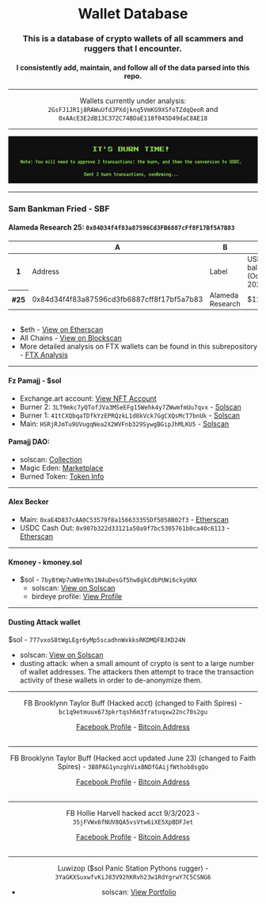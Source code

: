 <!DOCTYPE html>
<html lang="en">
<head>
    <meta charset="UTF-8">
    <meta http-equiv="X-UA-Compatible" content="IE=edge">
    <meta name="viewport" content="width=device-width, initial-scale=1.0">
</head>
<body>
    <div style="text-align: center;">
        <h1>Wallet Database</h1>
        <h3>This is a database of crypto wallets of all scammers and ruggers that I encounter.<br></h3>
        <h4><bold>I consistently add, maintain, and follow all of the data parsed into this repo.</bold></h4><hr>
    </div>
<!--     <div style="text-align: center;">
        <h3><bold>I consistently add, maintain, and follow all of the data parsed into this repo.</bold></h3>
    </div> -->
    <div style="text-align: center;">
        <p></p><bold>Wallets currently under analysis: </bold><code>2GsFJ1JR1j8RAWuUfdJPXdjknq5VmKG9XSfoTZdqQeoR</code> and <code>0xAAcE3E2dB13C372C74BDaE118f045D49daC8AE18</code></p>
    </div><hr>
    <img alt="Solana" src="https://github.com/imaclone-sol/Rugger-Wallet-DB/blob/main/PamajjDAO%20burning.JPG" />
    <hr>
    <h3>Sam Bankman Fried - SBF</h3>
<!--     <ul> -->
        <h4>Alameda Research 25: <code>0x84D34f4f83a87596Cd3FB6887cFf8F17Bf5A7B83</code></h4>
                    <!-- Inserting the CSV table HTML here -->
            <div class="ritz grid-container" dir="ltr">
                <table class="waffle" cellspacing="0" cellpadding="0">
                    <thead>
                        <tr>
                            <th class="row-header freezebar-vertical-handle"></th>
                            <th style="width:337px;" class="column-headers-background">A</th>
                            <th style="width:187px;" class="column-headers-background">B</th>
                            <th style="width:176px;" class="column-headers-background">C</th>
                            <th style="width:177px;" class="column-headers-background">D</th>
                            <th style="width:100px;" class="column-headers-background">E</th>
                        </tr>
                    </thead>
                    <tbody>
                        <tr style="height: 20px">
                            <th style="height: 20px;" class="row-headers-background">
                                <div class="row-header-wrapper" style="line-height: 20px">1</div>
                            </th>
                            <td dir="ltr">Address</td>
                            <td dir="ltr">Label</td>
                            <td dir="ltr">USD balance (Oct 1st 2021)</td>
                            <td dir="ltr">USD balance (Nov 7th 2021)</td>
                            <td dir="ltr">DIfference</td>
                        </tr>
                        <tr style="height: 20px">
                            <th style="height: 20px;" class="row-headers-background">
                                <div class="row-header-wrapper" style="line-height: 20px">#25</div>
                            </th>
                            <td class="s1">0x84d34f4f83a87596cd3fb6887cff8f17bf5a7b83</td>
                            <td class="s1">Alameda Research</td>
                            <td class="s2" dir="ltr">$117,799</td>
                            <td class="s2" dir="ltr">$160,951</td>
                            <td class="s2">$43,152</td>
                        </tr>
                    </tbody>
                </table>
            </div>
            <ul><br>
                <li>$eth - <a href="https://etherscan.io/address/0x84d34f4f83a87596cd3fb6887cff8f17bf5a7b83">View on Etherscan</a></li>
                <li>All Chains - <a href="https://blockscan.com/address/0x84d34f4f83a87596cd3fb6887cff8f17bf5a7b83">View on Blockscan</a></li>
<!--             </ul>
        </li> -->
                <li>More detailed analysis on FTX wallets can be found in this subrepository - <a href="https://github.com/ryanshatch/Scam-Bait/tree/main/FTX">FTX Analysis</a></li>
            </ul>
            <hr>
            <h4>Fz Pamajj - $sol</h4>
            <ul>
                <li>Exchange.art account: <a href="https://exchange.art/fz-pamajj/nfts">View NFT Account</a></li>
                <li>Burner 2: <code>3LT9mkc7yQTofJVa3MSeEFg15Wehk4y7ZWwmfmUu7qvx</code> - <a href="https://solscan.io/account/3LT9mkc7yQTofJVa3MSeEFg15Wehk4y7ZWwmfmUu7qvx#solTransfers">Solscan</a></li>
                <li>Burner 1: <code>41tCXQbqaTDfkYzEPRQzkL1d8kVck7GgCXQsMcT7bnUk</code> - <a href="https://solscan.io/account/41tCXQbqaTDfkYzEPRQzkL1d8kVck7GgCXQsMcT7bnUk#solTransfers+splTokenTransfers">Solscan</a></li>
                <li>Main: <code>HSRjRJmTu9UVugqNea2X2WVFnb329SywgBGipJhMLKU5</code> - <a href="https://solscan.io/account/HSRjRJmTu9UVugqNea2X2WVFnb329SywgBGipJhMLKU5#solTransfers+splTokenTransfers">Solscan</a></li>
            </ul>
            <h4>Pamajj DAO:</h4>
            <ul>
                <li>solscan: <a href="https://solscan.io/collection/734599ad3777b5444f05482651a3d1e2193565b3c17d7f48ddf3fdf4a44b607d">Collection</a></li>
                <li>Magic Eden: <a href="https://magiceden.io/marketplace/pamajjdao_pass_">Marketplace</a></li>
                <li>Burned Token: <a href="https://solscan.io/token/8eBnBufXe5aDi2Zb68vhxQKmZdDFxndQcyaJre7fHgqk">Token Info</a></li>
            </ul>
            <hr>
            <h4>Alex Becker</h4>
            <ul>
                <li>Main: <code>0xaE4D837cAA0C53579f8a156633355Df5058B02f3</code> - <a href="https://etherscan.io/address/0xae4d837caa0c53579f8a156633355df5058b02f3">Etherscan</a></li>
                <li>USDC Cash Out: <code>0x907b322d33121a50a9f7bc5305761b0ca40c6113</code> - <a href="https://etherscan.io/tokentxns?a=0x907b322d33121a50a9f7bc5305761b0ca40c6113&ps=100&p=1">Etherscan</a></li>
            </ul>
            <hr>
            <h4>Kmoney - kmoney.sol</h4>
            <ul>
                <li>$sol - <code>7byBtWp7uW8eYNs1N4uDesGf5hw8gkCdbPUWi6ckyUNX</code>
                    <ul>
                        <li>solscan: <a href="https://solscan.io/account/7byBtWp7uW8eYNs1N4uDesGf5hw8gkCdbPUWi6ckyUNX">View on Solscan</a></li>
                        <li>birdeye profile: <a href="https://birdeye.so/profile/7byBtWp7uW8eYNs1N4uDesGf5hw8gkCdbPUWi6ckyUNX?chain=solana">View Profile</a></li>
                    </ul>
                </li>
            </ul>
            <hr>
            <h4>Dusting Attack wallet</h4>
            <p>$sol - <code>777vxoS8tWgLEgr6yMp5scadhnWxkksRKDMQFBJKD24N</code></p>
            <ul>
                <li>solscan: <a href="https://solscan.io/account/777vxoS8tWgLEgr6yMp5scadhnWxkksRKDMQFBJKD24N">View on Solscan</a></li>
                <li>dusting attack: when a small amount of crypto is sent to a large number of wallet addresses. The attackers then attempt to trace the transaction activity of these wallets in order to de-anonymize them.</li>
            </ul>
            <hr>
            <div style="text-align: center;">
            <p>FB Brooklynn Taylor Buff (Hacked acct) (changed to Faith Spires)    -    <code>bc1q9etmuux673pkrtqsh6m3fratuqxw22nc70s2gu</code></p>
        <!--     <h4>FB Brooklynn Taylor Buff (Hacked acct) (changed to Faith Spires)</h4>
            <p>bc1q9etmuux673pkrtqsh6m3fratuqxw22nc70s2gu</p> -->
            <a href="https://www.facebook.com/luhh.faithh">Facebook Profile</a> - <a href="https://blockchair.com/bitcoin/address/bc1q9etmuux673pkrtqsh6m3fratuqxw22nc70s2gu">Bitcoin Address</a>
            </div><br>
            <hr>
            <div style="text-align: center;">
            <p>FB Brooklynn Taylor Buff (Hacked acct updated June 23) (changed to Faith Spires)    -    <code>3B8PAG1ynzghVixBNDfGAijfWthob8sgQo</code></p>
        <!--     <h4>FB Brooklynn Taylor Buff (Hacked acct updated June 23) (changed to Faith Spires)</h4>
            <p>3B8PAG1ynzghVixBNDfGAijfWthob8sgQo</p> -->
            <a href="https://www.facebook.com/luhh.faithh">Facebook Profile</a> - <a href="https://blockchair.com/bitcoin/address/3B8PAG1ynzghVixBNDfGAijfWthob8sgQo">Bitcoin Address</a>
            </div><br>
            <hr>
            <div style="text-align: center;">
            <p>FB Hollie Harvell hacked acct 9/3/2023    -    <code>35jFVWx6fNUV8QA5vsVtw6iXE5XpBDFJet</code></p>
        <!--     <h4>FB Hollie Harvell hacked acct 9/3/2023</h4>
            <p>35jFVWx6fNUV8QA5vsVtw6iXE5XpBDFJet</p> -->
            <a href="https://www.facebook.com/hollie.harvell.77">Facebook Profile</a> - <a href="https://blockchair.com/bitcoin/address/35jFVWx6fNUV8QA5vsVtw6iXE5XpBDFJet">Bitcoin Address</a>
            </div><br>
            <hr>
            <div style="text-align: center;">
            <p>Luwizop ($sol Panic Station Pythons rugger)    -    <code>3YaGKXSuxwfvKiJ83V92hKRvh23w1RdYgrwY7C5CSNG6</code></p>
        <!--     <h4>Luwizop ($sol Panic Station Pythons rugger)</h4>
            <p>3YaGKXSuxwfvKiJ83V92hKRvh23w1RdYgrwY7C5CSNG6</p> -->
            <ul>
                <li>solscan: <a href="https://solscan.io/account/3YaGKXSuxwfvKiJ83V92hKRvh23w1RdYgrwY7C5CSNG6#portfolio">View Portfolio</a></li>
            </ul>
        </body>
        </html>
